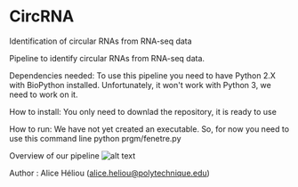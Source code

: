# CircRNA
 Identification of circular RNAs from RNA-seq data

Pipeline to identify circular RNAs from RNA-seq data.

Dependencies needed:
To use this pipeline you need to have Python 2.X with BioPython installed.
Unfortunately, it won't work with Python 3, we need to work on it.

How to install:
You only need to downlad the repository, it is ready to use

How to run:
We have not yet created an executable.
So, for now you need to use this command line
python prgm/fenetre.py

Overview of our pipeline
![alt text](http://www.lix.polytechnique.fr/Labo/Alice.Heliou/images/overview.png)

Author : Alice Héliou (alice.heliou@polytechnique.edu)
